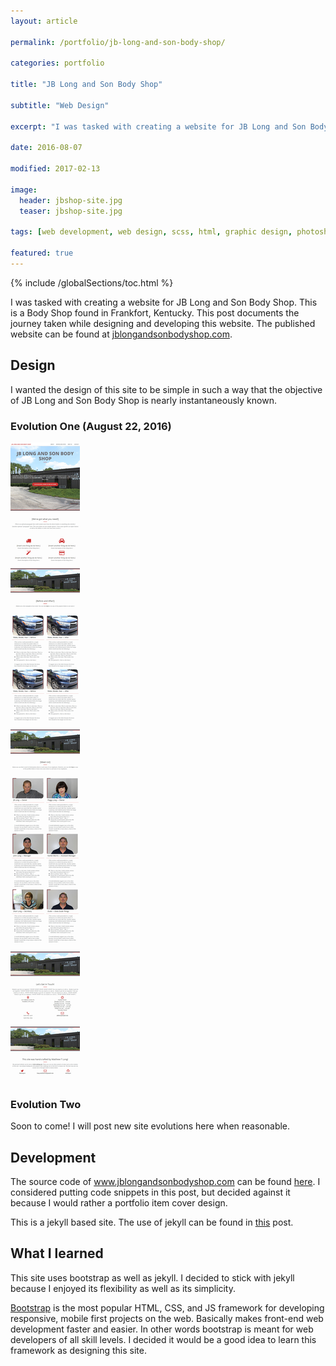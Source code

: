 ```yaml
---
layout: article

permalink: /portfolio/jb-long-and-son-body-shop/

categories: portfolio

title: "JB Long and Son Body Shop"

subtitle: "Web Design"

excerpt: "I was tasked with creating a website for JB Long and Son Body Shop. This post documents the journey."

date: 2016-08-07

modified: 2017-02-13

image: 
  header: jbshop-site.jpg
  teaser: jbshop-site.jpg
  
tags: [web development, web design, scss, html, graphic design, photoshop]

featured: true
---
```

{% include /globalSections/toc.html %}

I was tasked with creating a website for JB Long and Son Body Shop. This is a Body Shop found in Frankfort, Kentucky. This post documents the journey taken while designing and developing this website. The published website can be found at <a class="fancyLink" href="http://www.jblongandsonbodyshop.com" target="_blank">jblongandsonbodyshop.com</a>.

## Design
I wanted the design of this site to be simple in such a way that the objective of JB Long and Son Body Shop is nearly instantaneously known.

### Evolution One (August 22, 2016)

<div class="scroll-box">
    <img src="/images/post-jb-long-site-evo/site-evo1.jpg">
</div>

### Evolution Two
Soon to come! I will post new site evolutions here when reasonable.

## Development
The source code of www.jblongandsonbodyshop.com can be found <a class="fancyLink" href="https://github.com/mtlong29/JBShop_Site" target="_blank">here</a>. I considered putting code snippets in this post, but decided against it because I would rather a portfolio item cover design. 

This is a jekyll based site. The use of jekyll can be found in <a class="fancyLink" href="{{site.url}}/blog/using-jekyll/">this</a> post. 

## What I learned
This site uses bootstrap as well as jekyll. I decided to stick with jekyll because I enjoyed its flexibility as well as its simplicity.

<a class="fancyLink" href="http://getbootstrap.com/" target="_blank">Bootstrap</a> is the most popular HTML, CSS, and JS framework for developing responsive, mobile first projects on the web. Basically makes front-end web development faster and easier. In other words bootstrap is meant for web developers of all skill levels. I decided it would be a good idea to learn this framework as designing this site.